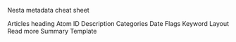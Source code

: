 Nesta metadata cheat sheet

Articles heading
Atom ID
Description
Categories
Date
Flags
Keyword
Layout
Read more
Summary
Template